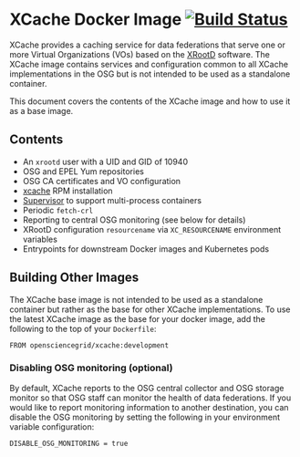 XCache Docker Image [![Build Status](https://travis-ci.org/opensciencegrid/docker-xcache.svg?branch=master)](https://travis-ci.org/opensciencegrid/docker-xcache)
===================

XCache provides a caching service for data federations that serve one or more Virtual Organizations (VOs) based on the
[XRootD](http://xrootd.org/) software.
The XCache image contains services and configuration common to all XCache implementations in the OSG but is not intended
to be used as a standalone container.

This document covers the contents of the XCache image and how to use it as a base image.

Contents
--------

- An `xrootd` user with a UID and GID of 10940
- OSG and EPEL Yum repositories
- OSG CA certificates and VO configuration
- [xcache](https://github.com/opensciencegrid/xcache) RPM installation
- [Supervisor](supervisord.org/) to support multi-process containers
- Periodic `fetch-crl`
- Reporting to central OSG monitoring (see below for details)
- XRootD configuration `resourcename` via `XC_RESOURCENAME` environment variables
- Entrypoints for downstream Docker images and Kubernetes pods

Building Other Images
---------------------

The XCache base image is not intended to be used as a standalone container but rather as the base for other XCache
implementations.
To use the latest XCache image as the base for your docker image, add the following to the top of your `Dockerfile`:

```
FROM opensciencegrid/xcache:development
```

### Disabling OSG monitoring (optional) ###

By default, XCache reports to the OSG central collector and OSG storage monitor so that OSG staff can monitor the health
of data federations.
If you would like to report monitoring information to another destination, you can disable the OSG monitoring by setting
the following in your environment variable configuration:

```
DISABLE_OSG_MONITORING = true
```
